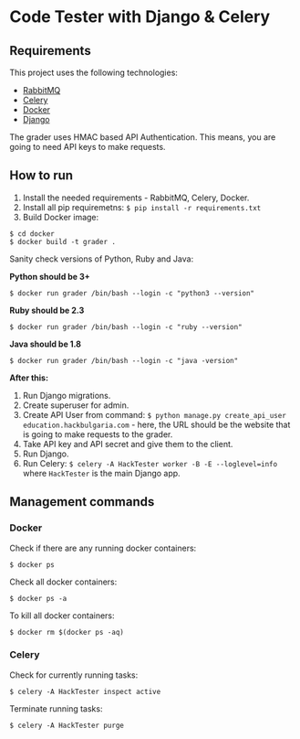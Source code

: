 # Code Tester with Django & Celery

## Requirements

This project uses the following technologies:

* [RabbitMQ](https://www.rabbitmq.com/install-debian.html)
* [Celery](http://www.celeryproject.org/)
* [Docker](https://www.docker.com/)
* [Django](https://www.djangoproject.com/)

The grader uses HMAC based API Authentication. This means, you are going to need API keys to make requests.

## How to run

1. Install the needed requirements - RabbitMQ, Celery, Docker.
2. Install all pip requiremetns: `$ pip install -r requirements.txt`
3. Build Docker image:

```
$ cd docker
$ docker build -t grader .
```

Sanity check versions of Python, Ruby and Java:

**Python should be 3+**

```
$ docker run grader /bin/bash --login -c "python3 --version"
```

**Ruby should be 2.3**

```
$ docker run grader /bin/bash --login -c "ruby --version"
```

**Java should be 1.8**

```
$ docker run grader /bin/bash --login -c "java -version"
```

**After this:**

1. Run Django migrations.
2. Create superuser for admin.
3. Create API User from command: `$ python manage.py create_api_user education.hackbulgaria.com` - here, the URL should be the website that is going to make requests to the grader.
4. Take API key and API secret and give them to the client.
5. Run Django.
6. Run Celery: `$ celery -A HackTester worker -B -E --loglevel=info` where `HackTester` is the main Django app.

## Management commands

### Docker

Check if there are any running docker containers:

```
$ docker ps
```

Check all docker containers:

```
$ docker ps -a
```

To kill all docker containers:

```
$ docker rm $(docker ps -aq)
```

### Celery

Check for currently running tasks:

```
$ celery -A HackTester inspect active
```

Terminate running tasks:

```
$ celery -A HackTester purge
```
